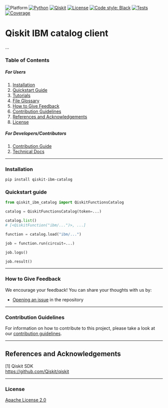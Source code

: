 ![Platform](https://img.shields.io/badge/Platform-Linux%20%7C%20macOS%20%7C%20Windows-informational)
[![Python](https://img.shields.io/badge/Python-3.11-informational)](https://www.python.org/)
[![Qiskit](https://img.shields.io/badge/Qiskit-%E2%89%A5%201.0.0-6133BD)](https://github.com/Qiskit/qiskit)
[![License](https://img.shields.io/github/license/qiskit-community/quantum-prototype-template?label=License)](https://github.com/qiskit-community/quantum-prototype-template/blob/main/LICENSE.txt)
[![Code style: Black](https://img.shields.io/badge/Code%20style-Black-000.svg)](https://github.com/psf/black)
[![Tests](https://github.com/qiskit-community/quantum-prototype-template/actions/workflows/test_latest_versions.yml/badge.svg)](https://github.com/qiskit-community/quantum-prototype-template/actions/workflows/test_latest_versions.yml)
[![Coverage](https://coveralls.io/repos/github/qiskit-community/quantum-prototype-template/badge.svg?branch=main)](https://coveralls.io/github/qiskit-community/quantum-prototype-template?branch=main)

# Qiskit IBM catalog client

...

### Table of Contents

##### For Users

1.  [Installation](#installation)
2.  [Quickstart Guide](#quickstart-guide)
3.  [Tutorials](docs/tutorials/example_tutorial.ipynb)
4.  [File Glossary](docs/file-map-and-description.md)
5.  [How to Give Feedback](#how-to-give-feedback)
6.  [Contribution Guidelines](#contribution-guidelines)
7. [References and Acknowledgements](#references-and-acknowledgements)
8. [License](#license)

##### For Developers/Contributors

1. [Contribution Guide](CONTRIBUTING.md)
2. [Technical Docs](docs/technical_docs.md)

----------------------------------------------------------------------------------------------------

### Installation

```shell
pip install qiskit-ibm-catalog
```


### Quickstart guide

```python
from qiskit_ibm_catalog import QiskitFunctionsCatalog

catalog = QiskitFunctionsCatalog(token=...)

catalog.list()
# [<QiskitFunction("ibm/...")>, ...]

function = catalog.load("ibm/...")

job = function.run(circuit=...)

job.logs()

job.result()
```

----------------------------------------------------------------------------------------------------

### How to Give Feedback

We encourage your feedback! You can share your thoughts with us by:
- [Opening an issue](https://github.com/Qiskit/qiskit-ibm-catalog/issues) in the repository


----------------------------------------------------------------------------------------------------

### Contribution Guidelines

For information on how to contribute to this project, please take a look at our [contribution guidelines](CONTRIBUTING.md).


----------------------------------------------------------------------------------------------------

## References and Acknowledgements
[1] Qiskit SDK \
    https://github.com/Qiskit/qiskit


----------------------------------------------------------------------------------------------------

### License
[Apache License 2.0](LICENSE.txt)
